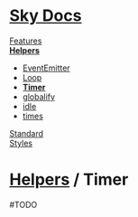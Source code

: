 <!--- This Timer was auto-generated using "npx sky readme build" --> 

# [Sky Docs](/README.md)

[Features](../../features/Features.md)   
**[Helpers](../../helpers/Helpers.md)**   
* [EventEmitter](../../helpers/EventEmitter/EventEmitter.md)
* [Loop](../../helpers/Loop/Loop.md)
* **[Timer](../../helpers/Timer/Timer.md)**
* [globalify](../../helpers/globalify/globalify.md)
* [idle](../../helpers/idle/idle.md)
* [times](../../helpers/times/times.md)
  
[Standard](../../standard/Standard.md)   
[Styles](../../styles/Styles.md)   

# [Helpers](../../helpers/Helpers.md) / Timer

#TODO